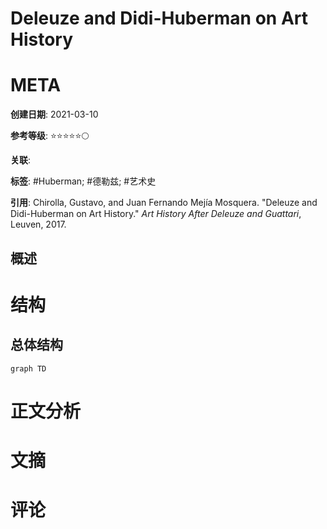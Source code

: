 # Deleuze and Didi-Huberman on Art History

# META

**创建日期**: 2021-03-10

**参考等级**: ⭐⭐⭐⭐⭐🌕

**关联**: 

**标签**: #Huberman; #德勒兹; #艺术史

**引用**: Chirolla, Gustavo, and Juan Fernando Mejía Mosquera. "Deleuze and Didi-Huberman on Art History." *Art History After Deleuze and Guattari*, Leuven, 2017.

## 概述


# 结构

## 总体结构

```mermaid
graph TD

```

# 正文分析

# 文摘

# 评论
